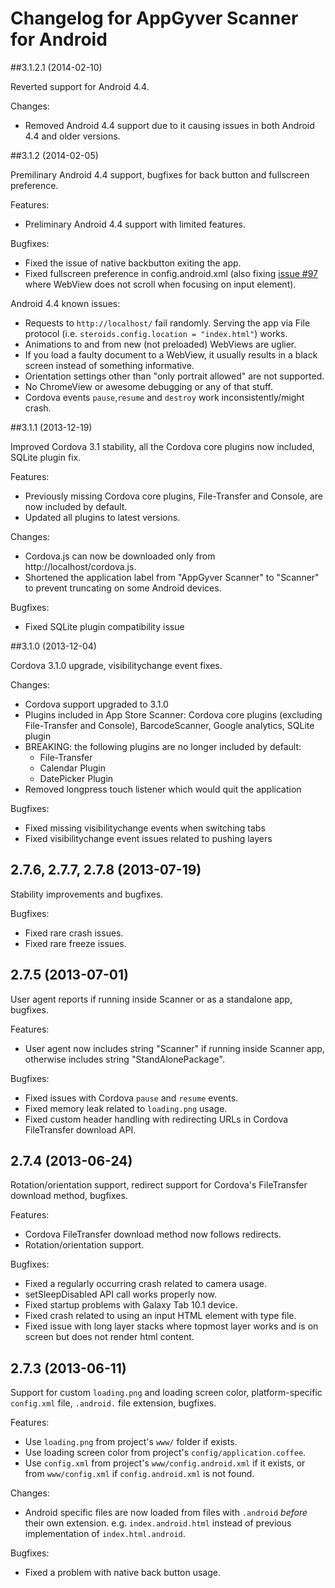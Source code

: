 # Changelog for AppGyver Scanner for Android

##3.1.2.1 (2014-02-10)

Reverted support for Android 4.4.

Changes:
  - Removed Android 4.4 support due to it causing issues in both Android 4.4 and older versions.

##3.1.2 (2014-02-05)

Premilinary Android 4.4 support, bugfixes for back button and fullscreen preference.

Features:
  - Preliminary Android 4.4 support with limited features.

Bugfixes:
  - Fixed the issue of native backbutton exiting the app.
  - Fixed fullscreen preference in config.android.xml (also fixing [issue #97](https://github.com/AppGyver/scanner/issues/97) where WebView does not scroll when focusing on input element).

Android 4.4 known issues:
  - Requests to `http://localhost/` fail randomly. Serving the app via File protocol (i.e. `steroids.config.location = "index.html"`) works.
  - Animations to and from new (not preloaded) WebViews are uglier.
  - If you load a faulty document to a WebView, it usually results in a black screen instead of something informative.
  - Orientation settings other than "only portrait allowed" are not supported.
  - No ChromeView or awesome debugging or any of that stuff.
  - Cordova events `pause`,`resume` and `destroy` work inconsistently/might crash.


##3.1.1 (2013-12-19)

Improved Cordova 3.1 stability, all the Cordova core plugins now included, SQLite plugin fix.

Features:

  - Previously missing Cordova core plugins, File-Transfer and Console, are now included by default.
  - Updated all plugins to latest versions.

Changes:
  - Cordova.js can now be downloaded only from http://localhost/cordova.js.
  - Shortened the application label from "AppGyver Scanner" to "Scanner" to prevent truncating on some Android devices.

Bugfixes:
  - Fixed SQLite plugin compatibility issue

##3.1.0 (2013-12-04)

Cordova 3.1.0 upgrade, visibilitychange event fixes.

Changes:
  - Cordova support upgraded to 3.1.0
  - Plugins included in App Store Scanner: Cordova core plugins (excluding File-Transfer and Console), BarcodeScanner, Google analytics, SQLite plugin
  - BREAKING: the following plugins are no longer included by default:
      - File-Transfer
      - Calendar Plugin
      - DatePicker Plugin
  - Removed longpress touch listener which would quit the application

Bugfixes:
  - Fixed missing visibilitychange events when switching tabs
  - Fixed visibilitychange event issues related to pushing layers

## 2.7.6, 2.7.7, 2.7.8 (2013-07-19)

Stability improvements and bugfixes.

Bugfixes:
  - Fixed rare crash issues.
  - Fixed rare freeze issues.

## 2.7.5 (2013-07-01)

User agent reports if running inside Scanner or as a standalone app, bugfixes.

Features:
  - User agent now includes string "Scanner" if running inside Scanner app, otherwise includes string "StandAlonePackage".

Bugfixes:
  - Fixed issues with Cordova `pause` and `resume` events.
  - Fixed memory leak related to `loading.png` usage.
  - Fixed custom header handling with redirecting URLs in Cordova FileTransfer download API.

## 2.7.4 (2013-06-24)

Rotation/orientation support, redirect support for Cordova's FileTransfer download method, bugfixes.

Features:
  - Cordova FileTransfer download method now follows redirects.
  - Rotation/orientation support.

Bugfixes:
  - Fixed a regularly occurring crash related to camera usage.
  - setSleepDisabled API call works properly now.
  - Fixed startup problems with Galaxy Tab 10.1 device.
  - Fixed crash related to using an input HTML element with type file.
  - Fixed issue with long layer stacks where topmost layer works and is on screen but does not render html content.

## 2.7.3 (2013-06-11)

Support for custom `loading.png` and loading screen color, platform-specific `config.xml` file, `.android.` file extension, bugfixes.

Features:
  - Use `loading.png` from project's `www/` folder if exists.
  - Use loading screen color from project's `config/application.coffee`.
  - Use `config.xml` from project's `www/config.android.xml` if it exists, or from `www/config.xml` if `config.android.xml` is not found.

Changes:
  - Android specific files are now loaded from files with `.android` _before_ their own extension. e.g. `index.android.html` instead of previous implementation of `index.html.android`.

Bugfixes:
  - Fixed a problem with native back button usage.
